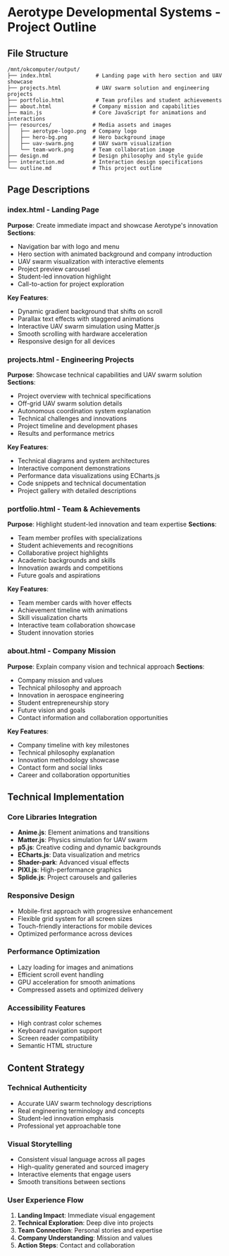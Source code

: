 # Aerotype Developmental Systems - Project Outline

## File Structure

```
/mnt/okcomputer/output/
├── index.html              # Landing page with hero section and UAV showcase
├── projects.html           # UAV swarm solution and engineering projects
├── portfolio.html          # Team profiles and student achievements
├── about.html             # Company mission and capabilities
├── main.js                # Core JavaScript for animations and interactions
├── resources/             # Media assets and images
│   ├── aerotype-logo.png  # Company logo
│   ├── hero-bg.png        # Hero background image
│   ├── uav-swarm.png      # UAV swarm visualization
│   └── team-work.png      # Team collaboration image
├── design.md              # Design philosophy and style guide
├── interaction.md         # Interaction design specifications
└── outline.md             # This project outline
```

## Page Descriptions

### index.html - Landing Page
**Purpose**: Create immediate impact and showcase Aerotype's innovation
**Sections**:
- Navigation bar with logo and menu
- Hero section with animated background and company introduction
- UAV swarm visualization with interactive elements
- Project preview carousel
- Student-led innovation highlight
- Call-to-action for project exploration

**Key Features**:
- Dynamic gradient background that shifts on scroll
- Parallax text effects with staggered animations
- Interactive UAV swarm simulation using Matter.js
- Smooth scrolling with hardware acceleration
- Responsive design for all devices

### projects.html - Engineering Projects
**Purpose**: Showcase technical capabilities and UAV swarm solution
**Sections**:
- Project overview with technical specifications
- Off-grid UAV swarm solution details
- Autonomous coordination system explanation
- Technical challenges and innovations
- Project timeline and development phases
- Results and performance metrics

**Key Features**:
- Technical diagrams and system architectures
- Interactive component demonstrations
- Performance data visualizations using ECharts.js
- Code snippets and technical documentation
- Project gallery with detailed descriptions

### portfolio.html - Team & Achievements
**Purpose**: Highlight student-led innovation and team expertise
**Sections**:
- Team member profiles with specializations
- Student achievements and recognitions
- Collaborative project highlights
- Academic backgrounds and skills
- Innovation awards and competitions
- Future goals and aspirations

**Key Features**:
- Team member cards with hover effects
- Achievement timeline with animations
- Skill visualization charts
- Interactive team collaboration showcase
- Student innovation stories

### about.html - Company Mission
**Purpose**: Explain company vision and technical approach
**Sections**:
- Company mission and values
- Technical philosophy and approach
- Innovation in aerospace engineering
- Student entrepreneurship story
- Future vision and goals
- Contact information and collaboration opportunities

**Key Features**:
- Company timeline with key milestones
- Technical philosophy explanation
- Innovation methodology showcase
- Contact form and social links
- Career and collaboration opportunities

## Technical Implementation

### Core Libraries Integration
- **Anime.js**: Element animations and transitions
- **Matter.js**: Physics simulation for UAV swarm
- **p5.js**: Creative coding and dynamic backgrounds
- **ECharts.js**: Data visualization and metrics
- **Shader-park**: Advanced visual effects
- **PIXI.js**: High-performance graphics
- **Splide.js**: Project carousels and galleries

### Responsive Design
- Mobile-first approach with progressive enhancement
- Flexible grid system for all screen sizes
- Touch-friendly interactions for mobile devices
- Optimized performance across devices

### Performance Optimization
- Lazy loading for images and animations
- Efficient scroll event handling
- GPU acceleration for smooth animations
- Compressed assets and optimized delivery

### Accessibility Features
- High contrast color schemes
- Keyboard navigation support
- Screen reader compatibility
- Semantic HTML structure

## Content Strategy

### Technical Authenticity
- Accurate UAV swarm technology descriptions
- Real engineering terminology and concepts
- Student-led innovation emphasis
- Professional yet approachable tone

### Visual Storytelling
- Consistent visual language across all pages
- High-quality generated and sourced imagery
- Interactive elements that engage users
- Smooth transitions between sections

### User Experience Flow
1. **Landing Impact**: Immediate visual engagement
2. **Technical Exploration**: Deep dive into projects
3. **Team Connection**: Personal stories and expertise
4. **Company Understanding**: Mission and values
5. **Action Steps**: Contact and collaboration
